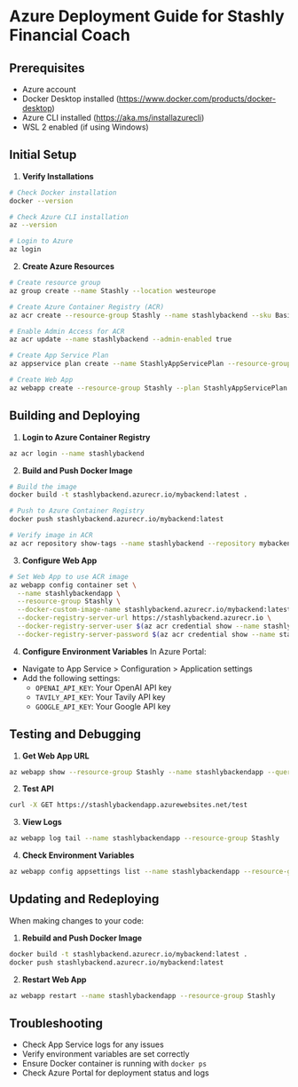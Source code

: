 # Azure Deployment Guide for Stashly Financial Coach

## Prerequisites
- Azure account
- Docker Desktop installed (https://www.docker.com/products/docker-desktop)
- Azure CLI installed (https://aka.ms/installazurecli)
- WSL 2 enabled (if using Windows)

## Initial Setup

1. **Verify Installations**
```bash
# Check Docker installation
docker --version

# Check Azure CLI installation
az --version

# Login to Azure
az login
```

2. **Create Azure Resources**
```bash
# Create resource group
az group create --name Stashly --location westeurope

# Create Azure Container Registry (ACR)
az acr create --resource-group Stashly --name stashlybackend --sku Basic

# Enable Admin Access for ACR
az acr update --name stashlybackend --admin-enabled true

# Create App Service Plan
az appservice plan create --name StashlyAppServicePlan --resource-group Stashly --sku B1 --is-linux

# Create Web App
az webapp create --resource-group Stashly --plan StashlyAppServicePlan --name stashlybackendapp --deployment-container-image-name stashlybackend.azurecr.io/mybackend:latest
```

## Building and Deploying

1. **Login to Azure Container Registry**
```bash
az acr login --name stashlybackend
```

2. **Build and Push Docker Image**
```bash
# Build the image
docker build -t stashlybackend.azurecr.io/mybackend:latest .

# Push to Azure Container Registry
docker push stashlybackend.azurecr.io/mybackend:latest

# Verify image in ACR
az acr repository show-tags --name stashlybackend --repository mybackend --output table
```

3. **Configure Web App**
```bash
# Set Web App to use ACR image
az webapp config container set \
  --name stashlybackendapp \
  --resource-group Stashly \
  --docker-custom-image-name stashlybackend.azurecr.io/mybackend:latest \
  --docker-registry-server-url https://stashlybackend.azurecr.io \
  --docker-registry-server-user $(az acr credential show --name stashlybackend --query "username" --output tsv) \
  --docker-registry-server-password $(az acr credential show --name stashlybackend --query "passwords[0].value" --output tsv)
```

4. **Configure Environment Variables**
In Azure Portal:
- Navigate to App Service > Configuration > Application settings
- Add the following settings:
  - `OPENAI_API_KEY`: Your OpenAI API key
  - `TAVILY_API_KEY`: Your Tavily API key
  - `GOOGLE_API_KEY`: Your Google API key

## Testing and Debugging

1. **Get Web App URL**
```bash
az webapp show --resource-group Stashly --name stashlybackendapp --query defaultHostName -o tsv
```

2. **Test API**
```bash
curl -X GET https://stashlybackendapp.azurewebsites.net/test
```

3. **View Logs**
```bash
az webapp log tail --name stashlybackendapp --resource-group Stashly
```

4. **Check Environment Variables**
```bash
az webapp config appsettings list --name stashlybackendapp --resource-group Stashly --output table
```

## Updating and Redeploying

When making changes to your code:

1. **Rebuild and Push Docker Image**
```bash
docker build -t stashlybackend.azurecr.io/mybackend:latest .
docker push stashlybackend.azurecr.io/mybackend:latest
```

2. **Restart Web App**
```bash
az webapp restart --name stashlybackendapp --resource-group Stashly
```

## Troubleshooting
- Check App Service logs for any issues
- Verify environment variables are set correctly
- Ensure Docker container is running with `docker ps`
- Check Azure Portal for deployment status and logs 